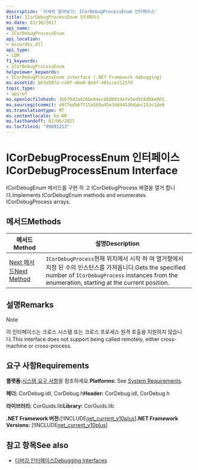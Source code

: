 ```yaml
---
description: '자세히 알아보기: ICorDebugProcessEnum 인터페이스'
title: ICorDebugProcessEnum 인터페이스
ms.date: 03/30/2017
api_name:
- ICorDebugProcessEnum
api_location:
- mscordbi.dll
api_type:
- COM
f1_keywords:
- ICorDebugProcessEnum
helpviewer_keywords:
- ICorDebugProcessEnum interface [.NET Framework debugging]
ms.assetid: b63a507a-ca97-4be0-8e4f-401cce2125f6
topic_type:
- apiref
ms.openlocfilehash: 3bb70d2a826be84ecb680014efe5ed918d98e861
ms.sourcegitcommit: ddf7edb67715a5b9a45e3dd44536dabc153c1de0
ms.translationtype: MT
ms.contentlocale: ko-KR
ms.lasthandoff: 02/06/2021
ms.locfileid: "99691213"
---
```

# <a name="icordebugprocessenum-interface"></a><span data-ttu-id="6088d-103">ICorDebugProcessEnum 인터페이스</span><span class="sxs-lookup"><span data-stu-id="6088d-103">ICorDebugProcessEnum Interface</span></span>

<span data-ttu-id="6088d-104">ICorDebugEnum 메서드를 구현 하 고 ICorDebugProcess 배열을 열거 합니다.</span><span class="sxs-lookup"><span data-stu-id="6088d-104">Implements ICorDebugEnum methods and enumerates ICorDebugProcess arrays.</span></span>  
  
## <a name="methods"></a><span data-ttu-id="6088d-105">메서드</span><span class="sxs-lookup"><span data-stu-id="6088d-105">Methods</span></span>  
  
|<span data-ttu-id="6088d-106">메서드</span><span class="sxs-lookup"><span data-stu-id="6088d-106">Method</span></span>|<span data-ttu-id="6088d-107">설명</span><span class="sxs-lookup"><span data-stu-id="6088d-107">Description</span></span>|  
|------------|-----------------|  
|[<span data-ttu-id="6088d-108">Next 메서드</span><span class="sxs-lookup"><span data-stu-id="6088d-108">Next Method</span></span>](icordebugprocessenum-next-method.md)|<span data-ttu-id="6088d-109">`ICorDebugProcess`현재 위치에서 시작 하 여 열거형에서 지정 된 수의 인스턴스를 가져옵니다.</span><span class="sxs-lookup"><span data-stu-id="6088d-109">Gets the specified number of `ICorDebugProcess` instances from the enumeration, starting at the current position.</span></span>|  
  
## <a name="remarks"></a><span data-ttu-id="6088d-110">설명</span><span class="sxs-lookup"><span data-stu-id="6088d-110">Remarks</span></span>  
  
> [!NOTE]
> <span data-ttu-id="6088d-111">이 인터페이스는 크로스 시스템 또는 크로스 프로세스 원격 호출을 지원하지 않습니다.</span><span class="sxs-lookup"><span data-stu-id="6088d-111">This interface does not support being called remotely, either cross-machine or cross-process.</span></span>  
  
## <a name="requirements"></a><span data-ttu-id="6088d-112">요구 사항</span><span class="sxs-lookup"><span data-stu-id="6088d-112">Requirements</span></span>  

 <span data-ttu-id="6088d-113">**플랫폼:**[시스템 요구 사항](../../get-started/system-requirements.md)을 참조하세요.</span><span class="sxs-lookup"><span data-stu-id="6088d-113">**Platforms:** See [System Requirements](../../get-started/system-requirements.md).</span></span>  
  
 <span data-ttu-id="6088d-114">**헤더:** CorDebug.idl, CorDebug.h</span><span class="sxs-lookup"><span data-stu-id="6088d-114">**Header:** CorDebug.idl, CorDebug.h</span></span>  
  
 <span data-ttu-id="6088d-115">**라이브러리:** CorGuids.lib</span><span class="sxs-lookup"><span data-stu-id="6088d-115">**Library:** CorGuids.lib</span></span>  
  
 <span data-ttu-id="6088d-116">**.NET Framework 버전:**[!INCLUDE[net_current_v10plus](../../../../includes/net-current-v10plus-md.md)]</span><span class="sxs-lookup"><span data-stu-id="6088d-116">**.NET Framework Versions:** [!INCLUDE[net_current_v10plus](../../../../includes/net-current-v10plus-md.md)]</span></span>  
  
## <a name="see-also"></a><span data-ttu-id="6088d-117">참고 항목</span><span class="sxs-lookup"><span data-stu-id="6088d-117">See also</span></span>

- [<span data-ttu-id="6088d-118">디버깅 인터페이스</span><span class="sxs-lookup"><span data-stu-id="6088d-118">Debugging Interfaces</span></span>](debugging-interfaces.md)
